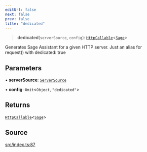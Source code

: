 ```yaml
---
editUrl: false
next: false
prev: false
title: "dedicated"
---
```


> **dedicated**(`serverSource`, `config`): [`HttpCallable`](../type-aliases/HttpCallable.md)\<[`Sage`](../classes/Sage.md)\>

Generates Sage Assistant for a given HTTP server.
Just an alias for request() with dedicated: true

## Parameters

• **serverSource**: [`ServerSource`](../type-aliases/ServerSource.md)

• **config**: `Omit`\<`Object`, `"dedicated"`\>

## Returns

[`HttpCallable`](../type-aliases/HttpCallable.md)\<[`Sage`](../classes/Sage.md)\>

## Source

[src/index.ts:87](https://github.com/eddienubes/sagetest/blob/221f70c/src/index.ts#L87)
